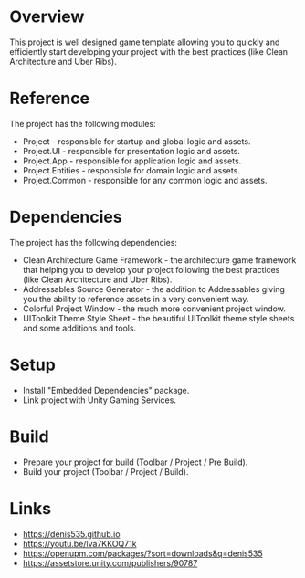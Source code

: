 # Overview
This project is well designed game template allowing you to quickly and efficiently start developing your project with the best practices (like Clean Architecture and Uber Ribs).

# Reference
The project has the following modules:
- Project - responsible for startup and global logic and assets.
- Project.UI - responsible for presentation logic and assets.
- Project.App - responsible for application logic and assets.
- Project.Entities - responsible for domain logic and assets.
- Project.Common - responsible for any common logic and assets.

# Dependencies
The project has the following dependencies:
- Clean Architecture Game Framework - the architecture game framework that helping you to develop your project following the best practices (like Clean Architecture and Uber Ribs).
- Addressables Source Generator - the addition to Addressables giving you the ability to reference assets in a very convenient way.
- Colorful Project Window - the much more convenient project window.
- UIToolkit Theme Style Sheet - the beautiful UIToolkit theme style sheets and some additions and tools.

# Setup
- Install "Embedded Dependencies" package.
- Link project with Unity Gaming Services.

# Build
- Prepare your project for build (Toolbar / Project / Pre Build).
- Build your project (Toolbar / Project / Build).

# Links
- https://denis535.github.io
- https://youtu.be/lva7KKOQ71k
- https://openupm.com/packages/?sort=downloads&q=denis535
- https://assetstore.unity.com/publishers/90787
